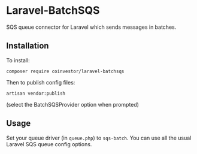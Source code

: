 # Laravel-BatchSQS
SQS queue connector for Laravel which sends messages in batches.

## Installation

To install:

`composer require coinvestor/laravel-batchsqs`

Then to publish config files:

`artisan vendor:publish`

(select the BatchSQSProvider option when prompted)

## Usage

Set your queue driver (in `queue.php`) to `sqs-batch`.
You can use all the usual Laravel SQS queue config options.